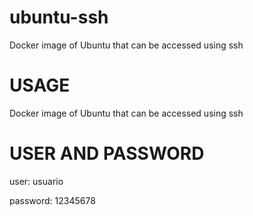 # ubuntu-ssh
Docker image of Ubuntu that can be accessed using ssh

# USAGE
Docker image of Ubuntu that can be accessed using ssh

# USER AND PASSWORD
user:     usuario

password: 12345678
